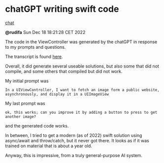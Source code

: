 
# chatGPT writing swift code

[chat](https://chat.openai.com/chat)

**@rudifa** Sun Dec 18 18:21:28 CET 2022

The code in the ViewController was generated by the chatGPT in response to my prompts and questions.

The transcript is found [here](chatGPT-QA-session.md).

Overall, it did generate several useable solutions, but also some that did not compile, and some others that compiled but did not work.

My initial prompt was

```
In a UIViewController, I want to fetch an image form a public website, 
asynchronously, and display it in a UIImageView
```

My last prompt was 

```
ok, this works; can you improve it by adding a button to press to get another image?
```

and the generated code works.

In between, I tried to get a modern (as of 2022) swift solution using async/await and throw/catch, but it never got there. It looks as if it was trained on material that is about a year old.

Anyway, this is impressive, from a truly general-purpose AI system.